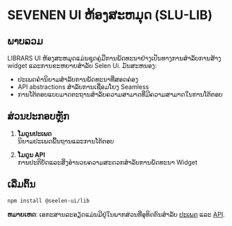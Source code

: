 # **SEVENEN UI ຫ້ອງສະຫມຸດ (SLU-LIB)**

## ພາບລວມ

LIBRARS UI ຫ້ອງສະຫມຸດແມ່ນຊຸດຄູ່ມືການພັດທະນາຢ່າງເປັນທາງການສໍາລັບການສ້າງ widget ແລະການຂະຫຍາຍສໍາລັບ Selen Ui. ມັນສະຫນອງ:

* ປະເພດຄໍານິຍາມສໍາລັບການພັດທະນາທີ່ສອດຄ່ອງ
* API abstractions ສໍາລັບການເຊື່ອມໂຍງ Seamless
* ການໂຕ້ຕອບແບບມາດຕະຖານສໍາລັບຄວາມສາມາດທີ່ມີຄວາມສາມາດໃນການໂຕ້ຕອບ

## ສ່ວນປະກອບຫຼັກ

1. **ໂມດູນປະເພດ**\
   ນິຍາມປະເພດພື້ນຖານແລະການໂຕ້ຕອບ

2. **ໂມດູນ API**\
   ການປະຕິບັດແລະສິ່ງອໍານວຍຄວາມສະດວກສໍາລັບການພັດທະນາ Widget

## ເລີ່ມຕົ້ນ

```bash
npm install @seelen-ui/lib
```

**ຫມາຍເຫດ**: ເອກະສານລະອຽດແມ່ນມີຢູ່ໃນພາກສ່ວນທີ່ອຸທິດຕົນສໍາລັບ [ປະເພດ](./library-types) ແລະ [API](./library-api).
